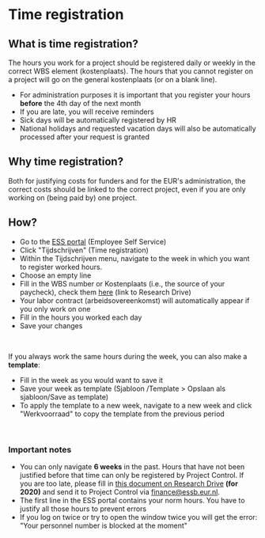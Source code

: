 # Time registration

## What is time registration?

The hours you work for a project should be registered daily or weekly in the correct WBS element (kostenplaats). The hours that you cannot register on a project will go on the general kostenplaats (or on a blank line). 

- For administration purposes it is important that you register your hours **before** the 4th day of the next month
- If you are late, you will receive reminders
- Sick days will be automatically registered by HR
- National holidays and requested vacation days will also be automatically processed after your request is granted



## Why time registration?

Both for justifying costs for funders and for the EUR's administration, the correct costs should be linked to the correct project, even if you are only working on (being paid by) one project.



## How?

- Go to the [ESS portal](https://ess.eur.nl) (Employee Self Service)
- Click "Tijdschrijven" (Time registration)
- Within the Tijdschrijven menu, navigate to the week in which you want to register worked hours.
- Choose an empty line
- Fill in the WBS number or Kostenplaats (i.e., the source of your paycheck), check them [here](https://eur.data.surfsara.nl/index.php/apps/onlyoffice/14754513) (link to Research Drive)
- Your labor contract (arbeidsovereenkomst) will automatically appear if you only work on one
- Fill in the hours you worked each day
- Save your changes

</br>

If you always work the same hours during the week, you can also make a **template**:

- Fill in the week as you would want to save it
- Save your week as template (Sjabloon /Template > Opslaan als sjabloon/Save as template)
- To apply the template to a new week, navigate to a new week and click "Werkvoorraad" to copy the template from the previous period

</br>

### Important notes

- You can only navigate **6 weeks** in the past. Hours that have not been justified before that time can only be registered by Project Control. If you are too late, please fill in [this document on Research Drive](https://eur.data.surfsara.nl/index.php/apps/onlyoffice/15828893) **(for 2020)** and send it to Project Control via finance@essb.eur.nl.
- The first line in the ESS portal contains your norm hours. You have to justify all those hours to prevent errors
- If you log on twice or try to open the window twice you will get the error: "Your personnel number is blocked at the moment"